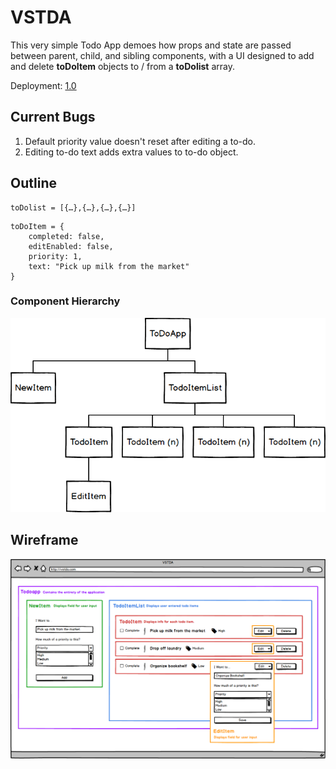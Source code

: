 # VSTDA

This very simple Todo App demoes how props and state are passed between parent, child, and sibling components, with a UI designed to add and delete **toDoItem** objects to / from a **toDolist** array. 

Deployment: [1.0](https://vstda-apgfoxckhu.now.sh/)

## Current Bugs

1. Default priority value doesn't reset after editing a to-do.
2. Editing to-do text adds extra values to to-do object.

## Outline

```
toDolist = [{…},{…},{…},{…}]
```

```
toDoItem = {
    completed: false,
    editEnabled: false,
    priority: 1,
    text: "Pick up milk from the market" 
}
```

### Component Hierarchy
![Component Hierarchy](https://raw.githubusercontent.com/jezreeljay/react100-vstda/master/Wireframe/Component%20Hierarchy.png)

## Wireframe
![Wireframe](https://github.com/jezreeljay/react100-vstda/blob/master/Wireframe/Wireframe.png?raw=true)
